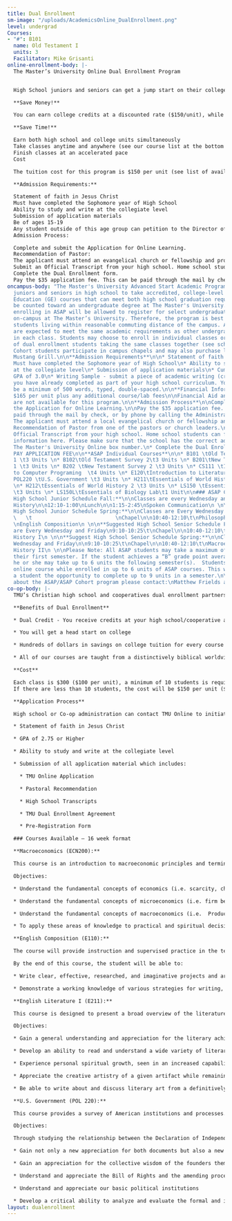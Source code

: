 ```yaml
---
title: Dual Enrollment
sm-image: "/uploads/AcademicsOnline_DualEnrollment.png"
level: undergrad
Courses:
- "#": B101
  name: Old Testament I
  units: 3
  Facilitator: Mike Grisanti
online-enrollment-body: |-
  The Master’s University Online Dual Enrollment Program


  High School juniors and seniors can get a jump start on their college degree and achieve dual credit through our online courses.  Students earn fully accredited units, taught from a Biblical worldview which are transferable to most colleges.

  **Save Money!**

  You can earn college credits at a discounted rate ($150/unit), while enrolled in The Master’s University Online program.

  **Save Time!**

  Earn both high school and college units simultaneously
  Take classes anytime and anywhere (see our course list at the bottom of this page)
  Finish classes at an accelerated pace
  Cost

  The tuition cost for this program is $150 per unit (see list of available courses at the bottom of this page)

  **Admission Requirements:**

  Statement of faith in Jesus Christ
  Must have completed the Sophomore year of High School
  Ability to study and write at the collegiate level
  Submission of application materials
  Be of ages 15-19
  Any student outside of this age group can petition to the Director of Online Programs for admittance into this program
  Admission Process:

  Complete and submit the Application for Online Learning.
  Recommendation of Pastor:
  The applicant must attend an evangelical church or fellowship and provide a recommendation from one of the pastors or church leaders.
  Submit an Official Transcript from your high school. Home school students can find transcript information here. Please make sure that the school has the correct address with The Master's University Online box number 33.
  Complete the Dual Enrollment form.
  Pay the $35 application fee. This can be paid through the mail by check, or by phone by calling the Administrative Office.
oncampus-body: "The Master's University Advanced Start Academic Program (ASAP) enables
  juniors and seniors in high school to take accredited, college-level Bible and General
  Education (GE) courses that can meet both high school graduation requirements and
  be counted toward an undergraduate degree at The Master's University.\n\nStudents
  enrolling in ASAP will be allowed to register for select undergraduate classes taught
  on-campus at The Master’s University. Therefore, the program is best suited for
  students living within reasonable commuting distance of the campus. ASAP students
  are expected to meet the same academic requirements as other undergrad students
  in each class. Students may choose to enroll in individual classes or join a cohort
  of dual enrollment students taking the same classes together (see schedule below).
  Cohort students participate in campus chapels and may also purchase lunch in the
  Mustang Grill.\n\n**Admission Requirements**\n\n* Statement of faith in Jesus Christ\n*
  Must have completed the Sophomore year of High School\n* Ability to study and write
  at the collegiate level\n* Submission of application materials\n* Cumulative H.S.
  GPA of 3.0\n* Writing Sample - submit a piece of academic writing (creative or research)
  you have already completed as part of your high school curriculum. Your sample should
  be a minimum of 500 words, typed, double-spaced.\n\n**Financial Information**\n\nTuition:
  $165 per unit plus any additional course/lab fees\n\nFinancial Aid and payment plans
  are not available for this program.\n\n**Admission Process**\n\nComplete and submit
  the Application for Online Learning.\n\nPay the $35 application fee. This can be
  paid through the mail by check, or by phone by calling the Administrative Office.\n\n**Recommendations:**\n*
  The applicant must attend a local evangelical church or fellowship and provide a
  Recommendation of Pastor from one of the pastors or church leaders.\n* Submit an
  Official Transcript from your high school. Home school students can find transcript
  information here. Please make sure that the school has the correct address with
  The Master's University Online box number.\n* Complete the Dual Enrollment form.\n*
  PAY APPLICATION FEE\n\n**ASAP Individual Courses**\n\n* B101 \tOld Testament Survey
  1 \t3 Units \n* B102\tOld Testament Survey 2\t3 Units \n* B201\tNew Testament Survey
  1 \t3 Units \n* B202 \tNew Testament Survey 2 \t3 Units \n* CS111 \tIntroduction
  to Computer Programing  \t4 Units \n* E120\tIntroduction to Literature \t3 Units\n*
  POL220 \tU.S. Government \t3 Units \n* H211\tEssentials of World History 1 \t3 Units
  \n* H212\tEssentials of World History 2 \t3 Units \n* LS150 \tEssentials of Biology
  \t3 Units \n* LS150L\tEssentials of Biology Lab\t1 Unit\n\n### ASAP Cohort Schedule\n\n**Suggested
  High School Junior Schedule Fall:**\n\nClasses are every Wednesday and Friday \n\n9:10-10:25\nChapel\n\n10:40-12:10\nU.S.
  History\n\n12:10-1:00\nLunch\n\n1:15-2:45\nSpoken Communication\n \n\n**Suggested
  High School Junior Schedule Spring:**\n\nClasses are Every Wednesday and Friday\n\n9:10-10:25
  \   \t                           \nChapel\n\n10:40-12:10\t\nPhilosophy\n\n12:10-1:00\t\nLunch\n\n1:15-2:45\t
  \nEnglish Composition\n \n\n**Suggested High School Senior Schedule Fall:**\n\nClasses
  are Every Wednesday and Friday\n9:10-10:25\t\nChapel\n\n10:40-12:10\t\nU.S. Government\n\n12:10-1:00\t\nLunch\n\n1:15-2:45\t\nWorld
  History I\n \n\n**Suggest High School Senior Schedule Spring:**\n\nClasses are Every
  Wednesday and Friday\n\n9:10-10:25\t\nChapel\n\n10:40-12:10\t\nMacroeconomics\n\n12:10-1:00\t\nLunch\n\n1:15-2:45\t\nWorld
  History II\n \n\nPlease Note: All ASAP students may take a maximum of 6 units during
  their first semester. If the student achieves a “B” grade point average or above,
  he or she may take up to 6 units the following semester(s).  Students may take one
  online course while enrolled in up to 6 units of ASAP courses. This would allow
  a student the opportunity to complete up to 9 units in a semester.\n\nFor more information
  about the ASAP/ASAP Cohort program please contact:\nMatthew Frields at mfrields@masters.edu"
co-op-body: |-
  TMU’s Christian high school and cooperatives dual enrollment partnership program is for high school juniors and seniors who want to earn high school and college credit concurrently. It is similar to an AP course except the courses are taught at a college level and automatically earn high school and college credit without taking the AP exam. The classes are taught in a fully online format. Dual Enrollment is a great way to earn college credits early, save money on future college tuition, and earn AP level coursework at your high school.

  **Benefits of Dual Enrollment**

  * Dual Credit - You receive credits at your high school/cooperative and 3 accredited college credits through The Master's University

  * You will get a head start on college

  * Hundreds of dollars in savings on college tuition for every course you take

  * All of our courses are taught from a distinctively biblical worldview

  **Cost**

  Each class is $300 ($100 per unit), a minimum of 10 students is required
  If there are less than 10 students, the cost will be $150 per unit ($450 per class)

  **Application Process**

  High school or Co-op administration can contact TMU Online to initiate partnership.  All juniors and seniors enrolled at the partnership school are eligible to apply for this program. The additional requirements to be considered for entrance are:

  * Statement of faith in Jesus Christ

  * GPA of 2.75 or Higher

  * Ability to study and write at the collegiate level

  * Submission of all application material which includes:

    * TMU Online Application

    * Pastoral Recommendation

    * High School Transcripts

    * TMU Dual Enrollment Agreement

    * Pre-Registration Form

  ### Courses Available – 16 week format

  **Macroeconomics (ECN200):**

  This course is an introduction to macroeconomic principles and terminology. The primary focus is on the aggregate U.S. economy and the policy decisions that state and federal lawmakers face. Topics include: review of the economic problem, measuring GNP, money and banking, interest rates, monetary and fiscal policy, and inflation.

  Objectives:

  * Understand the fundamental concepts of economics (i.e. scarcity, choice, supply and demand, pricing, opportunity costs, exchange, consumption, production and unintended consequences).

  * Understand the fundamental concepts of microeconomics (i.e. firm behavior, competition, monopolistic completion, monopoly).

  * Understand the fundamental concepts of macroeconomics (i.e.  Productivity, business cycles, monetary policy, fiscal policy, banking system, employment, inflation).

  * To apply these areas of knowledge to practical and spiritual decisions throughout one’s life.

  **English Composition (E110):**

  The course will provide instruction and supervised practice in the techniques of effective written expression, with emphasis on analytical reading and writing of expository prose. This course includes one or more researched and documented essays.

  By the end of this course, the student will be able to:

  * Write clear, effective, researched, and imaginative projects and articulate them within appropriate conceptual and methodological frameworks.

  * Demonstrate a working knowledge of various strategies for writing, their use, and place.

  **English Literature I (E211):**

  This course is designed to present a broad overview of the literature of Britain from the early Middle Ages through the Renaissance to the edge of the Enlightenment, from approximately 700 to 1700 AD. Massive changes in language, religion, politics, art forms -- the whole of culture and society -- make this era of history both fascinating and difficult. Early Britain is largely the root source of our American culture, particularly in its Protestant and evangelical expression; much of what you are today has been deeply influenced by the texts you will be reading for this course.

  Objectives:

  * Gain a general understanding and appreciation for the literary achievements of the period, grasping the historical context of art in early modern Britain

  * Develop an ability to read and understand a wide variety of literary texts and to interpret these in the light of a biblical worldview

  * Experience personal spiritual growth, seen in an increased capability for reading non-biblical materials in a sensitive, biblically-critical mode

  * Appreciate the creative artistry of a given artifact while remaining aware of it as the product of sinful humanity

  * Be able to write about and discuss literary art from a definitively Christ-centered position.

  **U.S. Government (POL 220):**

  This course provides a survey of American institutions and processes. Included are such topics as the Constitution, federalism, Congress, the presidency, judiciary, and civil rights.

  Objectives:

  Through studying the relationship between the Declaration of Independence and the Constitution, the student should:

  * Gain not only a new appreciation for both documents but also a new understanding as to how they fit together and complement one another

  * Gain an appreciation for the collective wisdom of the founders themselves

  * Understand and appreciate the Bill of Rights and the amending process

  * Understand and appreciate our basic political institutions

  * Develop a critical ability to analyze and evaluate the formal and informal political process including the roles of the mass media, bureaucracy, political parties and interest groups
layout: dualenrollment
---
```


